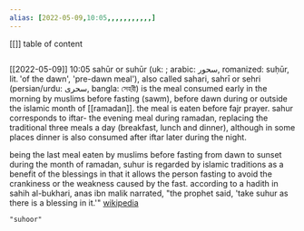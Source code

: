 ```yaml
---
alias: [2022-05-09,10:05,,,,,,,,,,,]
---
```

[[]]
table of content
```toc
```

[[2022-05-09]] 10:05
sahūr or suhūr (uk: ; arabic: سحور, romanized: suḥūr, lit. 'of the dawn', 'pre-dawn meal'), also called sahari, sahrī or sehri (persian/urdu: سحری, bangla: সেহরী) is the meal consumed early in the morning by muslims before fasting (sawm), before dawn during or outside the islamic month of [[ramadan]]. the meal is eaten before fajr prayer. sahur corresponds to iftar- the evening meal during ramadan, replacing the traditional three meals a day (breakfast, lunch and dinner), although in some places dinner is also consumed after iftar later during the night.

being the last meal eaten by muslims before fasting from dawn to sunset during the month of ramadan, suhur is regarded by islamic traditions as a benefit of the blessings in that it allows the person fasting to avoid the crankiness or the weakness caused by the fast. according to a hadith in sahih al-bukhari, anas ibn malik narrated, "the prophet said, 'take suhur as there is a blessing in it.'"
[wikipedia](https://en.wikipedia.org/wiki/suhur)
```query
"suhoor"
```